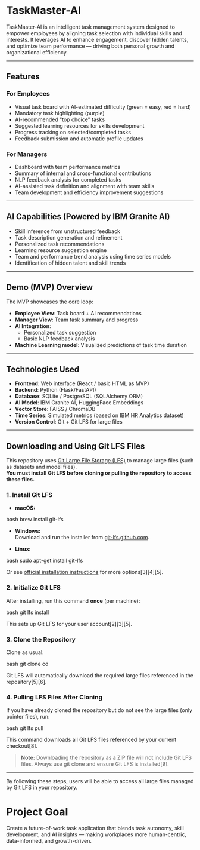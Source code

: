 # TaskMaster-AI

TaskMaster-AI is an intelligent task management system designed to empower employees by aligning task selection with individual skills and interests. It leverages AI to enhance engagement, discover hidden talents, and optimize team performance — driving both personal growth and organizational efficiency.

---

##  Features

###  For Employees
- Visual task board with AI-estimated difficulty (green = easy, red = hard)
- Mandatory task highlighting (purple)
- AI-recommended "top choice" tasks
- Suggested learning resources for skills development
- Progress tracking on selected/completed tasks
- Feedback submission and automatic profile updates

### For Managers
- Dashboard with team performance metrics
- Summary of internal and cross-functional contributions
- NLP feedback analysis for completed tasks
- AI-assisted task definition and alignment with team skills
- Team development and efficiency improvement suggestions

---

## AI Capabilities (Powered by IBM Granite AI)

- Skill inference from unstructured feedback
- Task description generation and refinement
- Personalized task recommendations
- Learning resource suggestion engine
- Team and performance trend analysis using time series models
- Identification of hidden talent and skill trends

---

##  Demo (MVP) Overview

The MVP showcases the core loop:

- **Employee View**: Task board + AI recommendations
- **Manager View**: Team task summary and progress
- **AI Integration**:
  - Personalized task suggestion
  - Basic NLP feedback analysis
- **Machine Learning model**: Visualized predictions of task time duration 

---

##  Technologies Used

- **Frontend**: Web interface (React / basic HTML as MVP)
- **Backend**: Python (Flask/FastAPI)
- **Database**: SQLite / PostgreSQL (SQLAlchemy ORM)
- **AI Model**: IBM Granite AI, HuggingFace Embeddings
- **Vector Store**: FAISS / ChromaDB
- **Time Series**: Simulated metrics (based on IBM HR Analytics dataset)
- **Version Control**: Git + Git LFS for large files

---

## Downloading and Using Git LFS Files

This repository uses [Git Large File Storage (LFS)](https://git-lfs.github.com/) to manage large files (such as datasets and model files).  
**You must install Git LFS before cloning or pulling the repository to access these files.**

### 1. Install Git LFS

- **macOS:**  
  
bash
  brew install git-lfs


- **Windows:**  
  Download and run the installer from [git-lfs.github.com](https://git-lfs.github.com/).

- **Linux:**  
  
bash
  sudo apt-get install git-lfs


Or see [official installation instructions](https://git-lfs.github.com/) for more options[3][4][5].

### 2. Initialize Git LFS

After installing, run this command **once** (per machine):

bash
git lfs install

This sets up Git LFS for your user account[2][3][5].

### 3. Clone the Repository

Clone as usual:

bash
git clone <repository-url>
cd <repository-directory>


Git LFS will automatically download the required large files referenced in the repository[5][6].

### 4. Pulling LFS Files After Cloning

If you have already cloned the repository but do not see the large files (only pointer files), run:

bash
git lfs pull

This command downloads all Git LFS files referenced by your current checkout[8].

> **Note:** Downloading the repository as a ZIP file will not include Git LFS files. Always use git clone and ensure Git LFS is installed[9].

---

By following these steps, users will be able to access all large files managed by Git LFS in your repository.
# Project Goal
Create a future-of-work task application that blends task autonomy, skill development, and AI insights — making workplaces more human-centric, data-informed, and growth-driven.
